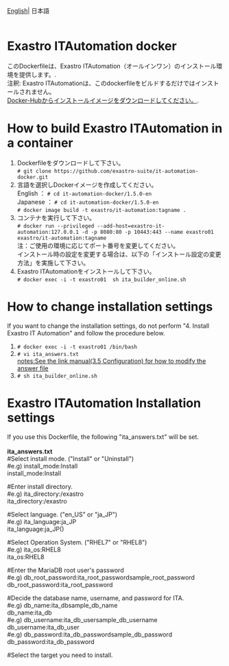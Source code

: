 
[English](README.md)| 日本語<br>
<br>
# Exastro ITAutomation docker <br>
このDockerfileは、Exastro ITAutomation（オールインワン）のインストール環境を提供します。.<br>
注釈: Exastro ITAutomationは、このdockerfileをビルドするだけではインストールされません。<br>
[Docker-Hubからインストールイメージをダウンロードしてください。](https://hub.docker.com/r/exastro/it-automation/).<br>
# How to build Exastro ITAutomation in a container
1. Dockerfileをダウンロードして下さい。<br>
`# git clone https://github.com/exastro-suite/it-automation-docker.git`<br>
1. 言語を選択しDockerイメージを作成してください。<br>
English ： `# cd it-automation-docker/1.5.0-en`<br>
Japanese ： `# cd it-automation-docker/1.5.0-en`<br>
`# docker image build -t exastro/it-automation:tagname .`<br>
1. コンテナを実行して下さい。 <br>
`# docker run --privileged --add-host=exastro-it-automation:127.0.0.1 -d -p 8080:80 -p 10443:443 --name exastro01 exastro/it-automation:tagname`<br>
注：ご使用の環境に応じてポート番号を変更してください。<br>
    インストール時の設定を変更する場合は、以下の「インストール設定の変更方法」を実施して下さい。<br>
1. Exastro ITAutomationをインストールして下さい。<br>
`# docker exec -i -t exastro01  sh ita_builder_online.sh`<br>
# How to change installation settings<br>
If you want to change the installation settings, do not perform "4. Install Exastro IT Automation" and follow the procedure below.
1. `# docker exec -i -t exastro01 /bin/bash` <br>
1. `# vi ita_answers.txt`<br>
[notes:See the link manual(3.5 Configuration) for how to modify the answer file](https://exastro-suite.github.io/it-automation-docs/asset/Learn/ITA-online-install_en.pdf)<br>
1. `# sh ita_builder_online.sh`<br>

# Exastro ITAutomation Installation settings<br>
If you use this Dockerfile, the following "ita_answers.txt" will be set.<br>
<br>
**ita_answers.txt**<br>
#Select install mode. ("Install" or "Uninstall")<br>
#e.g) install_mode:Install<br>
install_mode:Install<br>

#Enter install directory.<br>
#e.g) ita_directory:/exastro<br>
ita_directory:/exastro<br>

#Select language. ("en_US" or "ja_JP")<br>
#e.g) ita_language:ja_JP<br>
ita_language:ja_JP()<br>

#Select Operation System. ("RHEL7" or "RHEL8")<br>
#e.g) ita_os:RHEL8<br>
ita_os:RHEL8<br>

#Enter the MariaDB root user's password<br>
#e.g) db_root_password:ita_root_passwordsample_root_password<br>
db_root_password:ita_root_password<br>

#Decide the database name, username, and password for ITA.<br>
#e.g) db_name:ita_dbsample_db_name<br>
db_name:ita_db<br>
#e.g) db_username:ita_db_usersample_db_username<br>
db_username:ita_db_user<br>
#e.g) db_password:ita_db_passwordsample_db_password<br>
db_password:ita_db_password<br>

#Select the target you need to install.<br>
